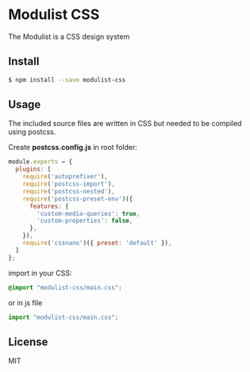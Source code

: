 # Modulist CSS

The Modulist is a CSS design system


## Install
```sh
$ npm install --save modulist-css
```

## Usage
The included source files are written in CSS but needed to be compiled using postcss. 

Create **postcss.config.js** in root folder:
```javascript
module.exports = {
  plugins: [
    require('autoprefixer'),
    require('postcss-import'),
    require('postcss-nested'),
    require('postcss-preset-env')({
      features: {
        'custom-media-queries': true,
        'custom-properties': false,
      },
    }),
    require('cssnano')({ preset: 'default' }),
  ]
};
```

import in your CSS:
```css
@import "modulist-css/main.css";
```

or in js file
```js
import "modulist-css/main.css";
```

## License
MIT
